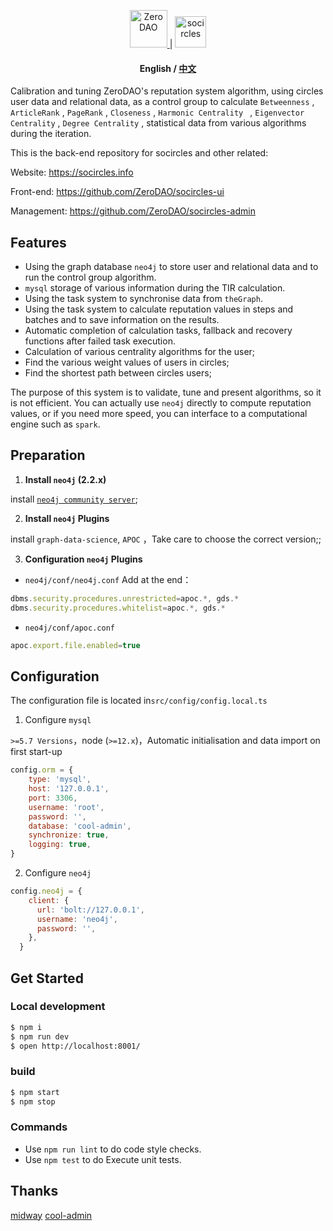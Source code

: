 <p align="center">
  <a href="https://www.0p0.org/">
    <img alt="ZeroDAO" src="https://pic.tom24h.com/0p0/img/ZERODAO.svg" height="60" />
  </a>
  <span>|</span>
  <a href="https://www.socircles.info/">
    <img alt="socircles" src="https://pic.tom24h.com/0p0/img/socircles-logo.svg" height="50" />
  </a>
</p>

<h4 align="center">
  <a>English</a>
  <span> / </span>
  <a href="./README_ZH.md">中文</a>
</h4>




Calibration and tuning ZeroDAO's reputation system algorithm, using circles user data and relational data, as a control group to calculate `Betweenness` , `ArticleRank` , `PageRank` , `Closeness` , `Harmonic Centrality ` , `Eigenvector Centrality` , `Degree Centrality` , statistical data from various algorithms during the iteration.

This is the back-end repository for socircles and other related:

Website: https://socircles.info

Front-end: https://github.com/ZeroDAO/socircles-ui

Management: https://github.com/ZeroDAO/socircles-admin

## Features

- Using the graph database `neo4j` to store user and relational data and to run the control group algorithm.
- `mysql` storage of various information during the TIR calculation.
- Using the task system to synchronise data from `theGraph`.
- Using the task system to calculate reputation values in steps and batches and to save information on the results.
- Automatic completion of calculation tasks, fallback and recovery functions after failed task execution.
- Calculation of various centrality algorithms for the user;
- Find the various weight values of users in circles;
- Find the shortest path between circles users;

The purpose of this system is to validate, tune and present algorithms, so it is not efficient. You can actually use `neo4j` directly to compute reputation values, or if you need more speed, you can interface to a computational engine such as `spark`.

## Preparation

1. **Install `neo4j` (2.2.x)**

install [`neo4j community server`](https://neo4j.com/download-center/#community);

2. **Install `neo4j` Plugins**

install `graph-data-science`,  `APOC` ，Take care to choose the correct version;;

3. **Configuration `neo4j` Plugins**

- `neo4j/conf/neo4j.conf` Add at the end：

```js
dbms.security.procedures.unrestricted=apoc.*, gds.*
dbms.security.procedures.whitelist=apoc.*, gds.*
```

- `neo4j/conf/apoc.conf`

```js
apoc.export.file.enabled=true
```

## Configuration

The configuration file is located in`src/config/config.local.ts`

1. Configure `mysql` 

`>=5.7 Versions`，node (`>=12.x`)，Automatic initialisation and data import on first start-up

```js
config.orm = {
    type: 'mysql',
    host: '127.0.0.1',
    port: 3306,
    username: 'root',
    password: '',
    database: 'cool-admin',
    synchronize: true,
    logging: true,
}
```

2.  Configure `neo4j`

```js
config.neo4j = {
    client: {
      url: 'bolt://127.0.0.1',
      username: 'neo4j',
      password: '',
    },
  }
```
## Get Started
### Local development

```bash
$ npm i
$ npm run dev
$ open http://localhost:8001/
```

### build

```bash
$ npm start
$ npm stop
```

### Commands

- Use `npm run lint` to do code style checks.
- Use `npm test` to do Execute unit tests.

## Thanks

[midway](https://midwayjs.org)
[cool-admin](https://www.cool-js.com)
